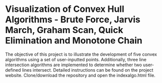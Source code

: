 # Visualization of Convex Hull Algorithms - Brute Force, Jarvis March, Graham Scan, Quick Elimination and Monotone Chain
The objective of this project is to illustrate the development of five convex algorithms using a set of user-inputted points. Additionally, three line intersection algorithms are implemented to determine whether two user-defined lines intersect. Detailed instructions can be found on the project website. Clone/download the repository and open the indexalgo.html file. 

 
